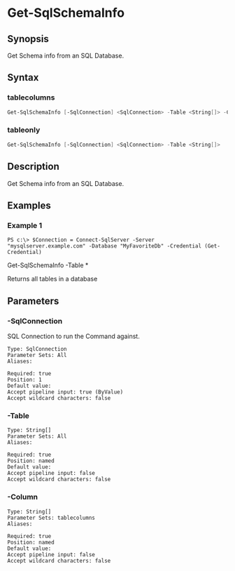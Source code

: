 # Get-SqlSchemaInfo

## Synopsis

Get Schema info from an SQL Database.

## Syntax

### tablecolumns

```powershell
Get-SqlSchemaInfo [-SqlConnection] <SqlConnection> -Table <String[]> -Column <String[]> 
```

### tableonly

```powershell
Get-SqlSchemaInfo [-SqlConnection] <SqlConnection> -Table <String[]> 
```

## Description

Get Schema info from an SQL Database.

## Examples

### Example 1

```
PS c:\> $Connection = Connect-SqlServer -Server "mysqlserver.example.com" -Database "MyFavoriteDb" -Credential (Get-Credential)
```


Get-SqlSchemaInfo -Table *

Returns all tables in a database










## Parameters

### -SqlConnection

SQL Connection to run the Command against.

```asciidoc
Type: SqlConnection
Parameter Sets: All
Aliases: 

Required: true
Position: 1
Default value: 
Accept pipeline input: true (ByValue)
Accept wildcard characters: false
```
### -Table


```asciidoc
Type: String[]
Parameter Sets: All
Aliases: 

Required: true
Position: named
Default value: 
Accept pipeline input: false
Accept wildcard characters: false
```
### -Column


```asciidoc
Type: String[]
Parameter Sets: tablecolumns
Aliases: 

Required: true
Position: named
Default value: 
Accept pipeline input: false
Accept wildcard characters: false
```


